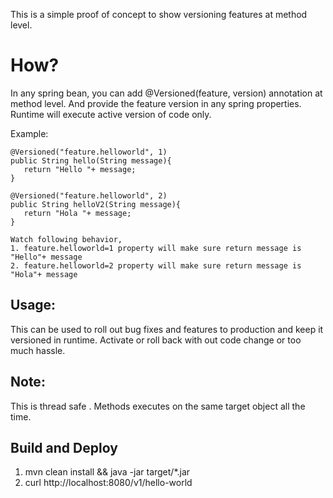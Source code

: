 This is a simple proof of concept to show versioning features at method level.

How?
====
In any spring bean, you can add @Versioned(feature, version) annotation at method level. And provide the feature version in any spring properties.
Runtime will execute active version of code only. 

Example:
```
@Versioned("feature.helloworld", 1)
public String hello(String message){
   return "Hello "+ message;
}
```
```
@Versioned("feature.helloworld", 2)
public String helloV2(String message){
   return "Hola "+ message;
}
```
```
Watch following behavior,
1. feature.helloworld=1 property will make sure return message is "Hello"+ message
2. feature.helloworld=2 property will make sure return message is "Hola"+ message
```

Usage:
------
This can be used to roll out bug fixes and features to production and keep it versioned in runtime. Activate or roll back with out code change or too much  hassle. 


Note:
-----
This is thread safe . Methods executes on the same target object all the time.

Build and Deploy
----------------
1. mvn clean install && java -jar target/*.jar
2. curl http://localhost:8080/v1/hello-world
